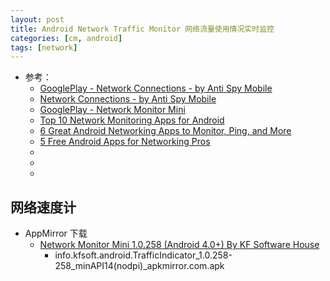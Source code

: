 ```yaml
---
layout: post
title: Android Network Traffic Monitor 网络流量使用情况实时监控
categories: [cm, android]
tags: [network]
---
```


* 参考： 
  * [GooglePlay - Network Connections - by Anti Spy Mobile](https://play.google.com/store/apps/details?id=com.antispycell.connmonitor&hl=en)
  * [Network Connections - by Anti Spy Mobile](http://network-connections.mobi/)
  * [GooglePlay - Network Monitor Mini](https://play.google.com/store/apps/details?id=info.kfsoft.android.TrafficIndicator&hl=en)
  * [Top 10 Network Monitoring Apps for Android](https://techwiser.com/network-monitoring-apps-for-android/)
  * [6 Great Android Networking Apps to Monitor, Ping, and More](https://www.makeuseof.com/tag/android-networking-apps/)
  * [5 Free Android Apps for Networking Pros](https://www.networkcomputing.com/networking/5-free-android-apps-networking-pros)
  * []()
  * []()
  * []()




## 网络速度计

* AppMirror 下载 
  * [Network Monitor Mini 1.0.258 (Android 4.0+) By KF Software House](https://www.apkmirror.com/apk/kf-software-house/network-monitor-mini/network-monitor-mini-1-0-258-release/network-monitor-mini-1-0-258-android-apk-download/)
    * info.kfsoft.android.TrafficIndicator_1.0.258-258_minAPI14(nodpi)_apkmirror.com.apk








